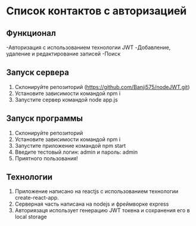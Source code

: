 Список контактов с авторизацией
===============================

Функционал
----------
-Авторизация с использованием технологии JWT
-Добавление, удаление и редактирование записей
-Поиск

Запуск сервера
--------------
1. Склонируйте репозиторий (https://github.com/Banji575/nodeJWT.git)
2. Установите зависимости командой npm i
3. Запустите сервер командой node app.js

Запуск программы
----------------
1. Склонируйте репозиторий
2. Установите зависимости командой npm i
3. Запустите приложение командой npm start
3. Введите тестовый логин: admin и пароль: admin
5. Приятного пользования!

Технологии
----------
1. Приложение написано на reactjs с использованием технологии create-react-app.
2. Серверная часть написана на nodejs и фреймворке express
3. Авториязаця использует генерацию JWT токена и сохранения его в local storage
